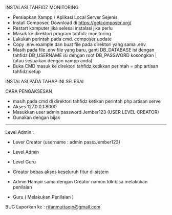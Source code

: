 INSTALASI TAHFIDZ MONITORING 

- Persiapkan Xampp / Aplikasi Local Server Sejenis
- Install Composer, Download di https://getcomposer.org/
- Restart komputer jika selesai instalasi jika perlu
- Masuk ke direktori program tahfidz monitoring
- Lakukan perintah pada cmd. composer update
- Copy .env.example dan buat file pada direktori yang sama .env
- Masih pada file .env file yang baru, ganti DB_DATABASE isi dengan tahfidz DB_USERNAME isi dengan root DB_PASSWORD kosongkan | (atau sesuaikan dengan xampp anda) 
- Buka CMD masuk ke direktori tahfidz ketikkan perintah = php artisan tahfidz:setup

INSTALASI PADA TAHAP INI SELESAI

CARA PENGAKSESAN

- masih pada cmd di direktori tahfidz ketikan perintah php artisan serve
- Akses 127.0.0.1:8000
- Masukkan user admin password Jember123 (USER LEVEL CREATOR)
- Gunakan dengan bijak


--------------------
Level Admin :

- Lever Creator (username : admin pass:Jember123)
- Level Admin
- Level Guru

- Creator bebas akses keseluruh fitur di sistem
- Admin Hampir sama dengan Creator namun tdk bisa melakukan penilaian
- Guru ( Melakukan Penilaian )

BUG Laporkan ke :
rifanmuttaqin@gmail.com
